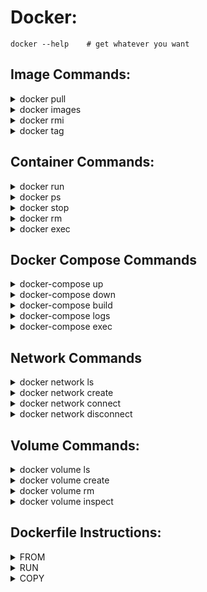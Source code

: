 # Docker:
```
docker --help    # get whatever you want
```
## Image Commands:
<details><summary>docker pull</summary>

```
docker pull ubuntu:latest
```
</details>
<details><summary>docker images</summary>

```
docker images    # List all the images that exist locally.
```
</details>
<details><summary>docker rmi</summary>

```
docker rmi ubuntu:latest    # removes the Ubuntu image from the local machine
```
</details>
<details><summary>docker tag</summary>

```
docker tag ubuntu:latest my-ubuntu:1.0    # tags the Ubuntu image with the name "my-ubuntu" and version "1.0"
```

</details>

## Container Commands:
<details><summary>docker run</summary>

```
docker run -it ubuntu    # run image ubuntu and go into the bash. it does not keep running after exit the container.
docker run --name test_ubuntu -dit ubuntu bash    # creates and starts a new container from the Ubuntu image, and runs the bash command inside the container
```

</details>

<details><summary>docker ps</summary>

```
docker ps    # lists all the running containers on the local machine
```

</details>
<details><summary>docker stop</summary>

```
docker stop my-container    # stops the container with the name "my-container"
```

</details>
<details><summary>docker rm</summary>

```
docker rm my-container    # removes the container with the name "my-container"
```

</details>
<details><summary>docker exec</summary>

```
docker exec -it 008 bash    # runs the bash command inside the container with the container-id
```

</details>

## Docker Compose Commands
<details><summary>docker-compose up</summary>

```
docker-compose up    # starts all the containers defined in the docker-compose.yml file in the current directory
```

</details>
<details><summary>docker-compose down</summary>

```
docker-compose down    # stops and removes all the containers defined in the docker-compose.yml file in the current directory
```

</details>
<details><summary>docker-compose build</summary>

```
docker-compose build    # builds the images for all the services defined in the docker-compose.yml file in the current directory
```

</details>
<details><summary>docker-compose logs</summary>

```
docker-compose logs -f (shows the logs for all the services defined in the docker-compose.yml file in the current directory, and follows the logs in real-time)
```

</details>
<details><summary>docker-compose exec</summary>

```
docker-compose exec my-service bash    # runs the bash command inside the container for the service with the name "my-service"
```

</details>

## Network Commands

<details><summary>docker network ls</summary>

```
docker network ls    # lists all the networks created in Docker
```
</details>
<details><summary>docker network create</summary>

```
docker network create my-network    # creates a new network with the name "my-network"
```
</details>
<details><summary>docker network connect</summary>

```
docker network connect my-network my-container    # connects the container with the name "my-container" to the network with the name "my-network"
```
</details>
<details><summary>docker network disconnect</summary>

```
docker network disconnect my-network my-container    # disconnects the container with the name "my-container" from the network with the name "my-network"
```
</details>

## Volume Commands:

<details><summary>docker volume ls</summary>

```
docker volume ls    # lists all the volumes created in Docker
```
</details>
<details><summary>docker volume create</summary>

```
docker volume create my-volume    # creates a new volume with the name "my-volume"
```
</details>
<details><summary>docker volume rm</summary>

```
docker volume rm my-volume    # removes the volume with the name "my-volume"
```
</details>
<details><summary>docker volume inspect</summary>

```
docker volume inspect my-volume    # displays detailed information about the volume with the name "my-volume"
```
</details>

## Dockerfile Instructions:

<details><summary>FROM</summary>

```
FROM ubuntu:latest (specifies that the base image for the Dockerfile is the latest version of Ubuntu)
```
</details>
<details><summary>RUN</summary>

```
RUN apt-get update && apt-get install -y nginx (runs the apt-get command inside the image to update the package list and install the nginx package)
```
</details>
<details><summary>COPY</summary>

```
COPY index.html /var/www/html/    # copies the index.html file from the current directory into the /var/www/html/ directory in the image
```
</details>
